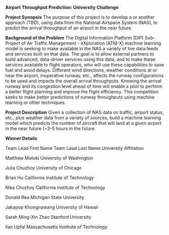 **Airport Throughput Prediction: University Challenge**

**Project Synopsis**
The purpose of this project is to develop a   or another approach (TBD), using data from the National Airspace System (NAS), to predict  the arrival throughput of an airport in the near future.

**Background of the Problem**
The Digital Information Platform (DIP) Sub-Project of Air Traffic Management - eXploration (ATM-X) machine learning model is seeking to make available in the NAS a variety of live data feeds and services built on that data. The goal is to allow external partners to build advanced, data-driver services using this data, and to make these services available to flight operators, who will use these capabilities to save fuel and avoid delays. Different wind directions, weather conditions at or near the airport, inoperative runway, etc., affects the runway configurations to be used and impacts the overall arrival throughputs. Knowing the arrival runway and its congestion level ahead of time will enable a pilot to perform a better flight planning and improve the flight efficiency. This competition seeks to make better predictions of runway throughputs using machine learning or other techniques.

**Project Description**
Given a collection of NAS data on traffic, airport status, etc., plus weather data from a variety of sources, build a machine learning model which predicts the number of aircraft that will land at a given airport in the near future (~3-5 hours in the future.

**Winner Details**

Team Lead First Name	Team Lead Last Name	University Affiliation

Matthew	Motoki	University of Washington

Julia	Chuzhoy	University of Chicago

Brian	Hu	California Institute of Technology

Nika	Chuzhoy	California Institute of Technology

Donald	Rea	Michigan State University

Jakapop	Khongnawang	University of Hawaii

Sarah	Ming-Xin Zhao	Stanford University

Ilan	Upfal	Massachusetts Institute of Technology
